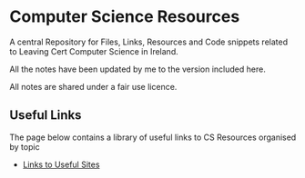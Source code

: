 # Computer Science Resources

A central Repository for Files, Links, Resources and Code snippets related to Leaving Cert Computer Science in Ireland.

All the notes have been updated by me to the version included here.

All notes are shared under a fair use licence.

## Useful Links

The page below contains a library of useful links to CS Resources organised by topic

- [Links to Useful Sites](https://github.com/finnwood/Computer-Science-Resources/blob/main/Links%20to%20Useful%20Sites.md#useful-links)
